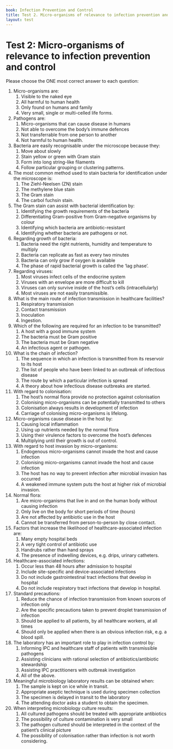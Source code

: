 ```yaml
---
book: Infection Prevention and Control
title: Test 2. Micro-organisms of relevance to infection prevention and control
layout: test
---
```


# Test 2: Micro-organisms of relevance to infection prevention and control

Please choose the ONE most correct answer to each question:

1.	Micro-organisms are:
	1.	Visible to the naked eye
	1.	All harmful to human health
	1.	Only found on humans and family
	1.	Very small, single or multi-celled life forms.
2.	Pathogens are: 
	1.	Micro-organisms that can cause disease in humans
	1.	Not able to overcome the body’s immune defences
	1.	Not transferrable from one person to another 
	1.	Not harmful to human health. 
3.	Bacteria are easily recognisable under the microscope because they: 
	1.	Move about slowly
	1.	Stain yellow or green with Gram stain
	1.	Form into long string-like filaments
	1.	Follow particular grouping or clustering patterns.
4.	The most common method used to stain bacteria for identification under the microscope is: 
	1.	The Ziehl-Neelsen (ZN) stain
	1.	The methylene blue stain
	1.	The Gram stain
	1.	The carbol fuchsin stain.
5.	The Gram stain can assist with bacterial identification by: 
	1.	Identifying the growth requirements of the bacteria
	1.	Differentiating Gram-positive from Gram-negative organisms by colour
	1.	Identifying which bacteria are antibiotic-resistant
	1.	Identifying whether bacteria are pathogens or not.
6.	Regarding growth of bacteria:
	1.	Bacteria need the right nutrients, humidity and temperature to multiply
	1.	Bacteria can replicate as fast as every two minutes
	1.	Bacteria can only grow if oxygen is available
	1.	The phase of rapid bacterial growth is called the ‘lag phase’. 
7.	Regarding viruses:
	1.	Most viruses infect cells of the endocrine system
	1.	Viruses with an envelope are more difficult to kill
	1.	Viruses can only survive inside of the host’s cells (intracellularly)
	1.	Most viruses are not easily transmissible.
8.	What is the main route of infection transmission in healthcare facilities? 
	1.	Respiratory transmission
	1.	Contact transmission
	1.	Inoculation
	1.	Ingestion.
9.	Which of the following are required for an infection to be transmitted?
	1.	A host with a good immune system
	1.	The bacteria must be Gram positive
	1.	The bacteria must be Gram negative
	1.	An infectious agent or pathogen.
10.	What is the chain of infection?
	1.	The sequence in which an infection is transmitted from its reservoir to its host
	1.	The list of people who have been linked to an outbreak of infectious disease 
	1.	The route by which a particular infection is spread 
	1.	A theory about how infectious disease outbreaks are started.
11.	With regard to colonisation:
	1.	The host’s normal flora provide no protection against colonisation 
	1.	Colonising micro-organisms can be potentially transmitted to others
	1.	Colonisation always results in development of infection
	1.	Carriage of colonising micro-organisms is lifelong.
12.	Micro-organisms cause disease in the host by: 
	1.	Causing local inflammation 
	1.	Using up nutrients needed by the normal flora
	1.	Using their virulence factors to overcome the host’s defences
	1.	Multiplying until their growth is out of control.
13.	With regard to host invasion by micro-organisms:
	1.	Endogenous micro-organisms cannot invade the host and cause infection
	1.	Colonising micro-organisms cannot invade the host and cause infection 
	1.	The host has no way to prevent infection after microbial invasion has occurred 
	1.	A weakened immune system puts the host at higher risk of microbial invasion.
14.	Normal flora:	
	1.	Are micro-organisms that live in and on the human body without causing infection
	1.	Only live on the body for short periods of time (hours)
	1.	Are not affected by antibiotic use in the host
	1.	Cannot be transferred from person-to-person by close contact. 
15.	Factors that increase the likelihood of healthcare-associated infection are:
	1.	Many empty hospital beds
	1.	A very tight control of antibiotic use
	1.	Handrubs rather than hand sprays
	1.	The presence of indwelling devices, e.g. drips, urinary catheters.
16.	Healthcare-associated infections: 
	1.	Occur less than 48 hours after admission to hospital
	1.	Include site-specific and device-associated infections
	1.	Do not include gastrointestinal tract infections that develop in hospital
	1.	Do not include respiratory tract infections that develop in hospital.
17.	Standard precautions:  
	1.	Reduce the chance of infection transmission from known sources of infection only
	1.	Are the specific precautions taken to prevent droplet transmission of infection 
	1.	Should be applied to all patients, by all healthcare workers, at all times  
	1.	Should only be applied when there is an obvious infection risk, e.g. a blood spill. 
18.	The laboratory has an important role to play in infection control by: 	
	1.	Informing IPC and healthcare staff of patients with transmissible pathogens
	1.	Assisting clinicians with rational selection of antibiotics/antibiotic stewardship
	1.	Assisting IPC practitioners with outbreak investigation 
	1.	All of the above.
19.	Meaningful microbiology laboratory results can be obtained when: 	
	1.	The sample is kept on ice while in transit.
	1.	Appropriate aseptic technique is used during specimen collection
	1.	The specimen is delayed in transit to the laboratory
	1.	The attending doctor asks a student to obtain the specimen.
20.	When interpreting microbiology culture results: 
	1.	All cultured pathogens should be treated with appropriate antibiotics 
	1.	The possibility of culture contamination is very small
	1.	The pathogen cultured should be interpreted in the context of the patient’s clinical picture 
	1.	The possibility of colonisation rather than infection is not worth considering. 